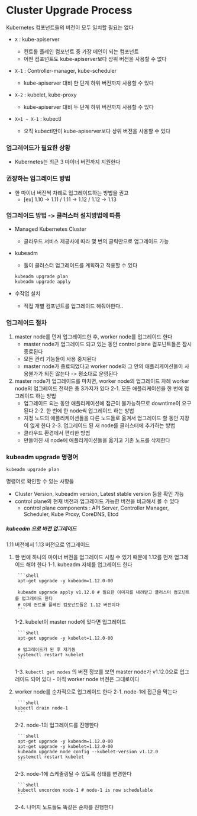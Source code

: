 # Cluster Upgrade Process


Kubernetes 컴포넌트들의 버전이 모두 일치할 필요는 없다

- `X` : kube-apiserver 
    - 컨트롤 플레인 컴포넌트 중 가장 메인이 되는 컴포넌트
    - 어떤 컴포넌트도 kube-apiserver보다 상위 버전을 사용할 수 없다

- `X-1` : Controller-manager, kube-scheduler
    - kube-apiserver 대비 한 단계 하위 버전까지 사용할 수 있다 

- `X-2` : kubelet, kube-proxy
    - kube-apiserver 대비 두 단계 하위 버전까지 사용할 수 있다

- `X+1 ~ X-1` : kubectl 
    - 오직 kubectl만이 kube-apiserver보다 상위 버전을 사용할 수 있다

### 업그레이드가 필요한 상황
- Kubernetes는 최근 3 마이너 버전까지 지원한다

### 권장하는 업그레이드 방법
- 한 마이너 버전씩 차례로 업그레이드하는 방법을 권고
    - [ex] 1.10 -> 1.11 / 1.11 -> 1.12 / 1.12 -> 1.13

### 업그레이드 방법 -> 클러스터 설치방법에 따름
- Managed Kubernetes Cluster
    - 클라우드 서비스 제공사에 따라 몇 번의 클릭만으로 업그레이드 가능
- kubeadm
    - 툴이 클러스터 업그레이드를 계획하고 적용할 수 있다
    
    ```shell
    kubeadm upgrade plan
    kubeadm upgrade apply
    ```
- 수작업 설치
    - 직접 개별 컴포넌트를 업그레이드 해줘야한다..

### 업그레이드 절차
1. master node를 먼저 업그레이드한 후, worker node를 업그레이드 한다
    - master node가 업그레이드 되고 있는 동안 control plane 컴포넌트들은 잠시 종료된다
    - 모든 관리 기능들이 사용 중지된다
    - master node가 종료되었다고 worker node와 그 안의 애플리케이션들이 사용불가가 되진 않는다 -> 평소대로 운영된다
2. master node가 업그레이드를 마치면, worker node의 업그레이드 차례
   worker node의 업그레이드 전략은 총 3가지가 있다
    2-1. 모든 애플리케이션을 한 번에 업그레이드 하는 방법
    - 업그레이드 되는 동안 애플리케이션에 접근이 불가능하므로 downtime이 요구된다
    2-2. 한 번에 한 node씩 업그레이드 하는 방법
    - 지정 노드의 애플리케이션들을 다른 노드들로 옮겨서 업그레이드 할 동안 지장이 없게 한다
    2-3. 업그레이드 된 새 node를 클러스터에 추가하는 방법
    - 클라우드 환경에서 편리한 방법
    - 만들어진 새 node에 애플리케이션들을 옮기고 기존 노드를 삭제한다
    

### kubeadm upgrade 명령어

```shell
kubeadm upgrade plan
```

명령어로 확인할 수 있는 사항들
- Cluster Version, kubeadm version, Latest stable version 등을 확인 가능
- control plane의 현재 버전과 업그레이드 가능한 버전을 비교해서 볼 수 있다
    - control plane components : API Server, Controller Manager, Scheduler, Kube Proxy, CoreDNS, Etcd

##### kubeadm 으로 버전 업그레이드
1.11 버전에서 1.13 버전으로 업그레이드

1. 한 번에 하나의 마이너 버전을 업그레이드 시킬 수 있기 때문에 1.12를 먼저 업그레이드 해야 한다
    1-1. kubeadm 자체를 업그레이드 한다
        
        ```shell
        apt-get upgrade -y kubeadm=1.12.0-00

        kubeadm upgrade apply v1.12.0 # 필요한 이미지를 내려받고 클러스터 컴포넌트를 업그레이드 한다
        # 이제 컨트롤 플레인 컴포넌트들은 1.12 버전이다
        ```

    1-2. kubelet이 master node에 있다면 업그레이드

        ```shell
        apt-get upgrade -y kubelet=1.12.0-00

        # 업그레이드가 된 후 재기동
        systemctl restart kubelet
        ```

    1-3. `kubectl get nodes` 의 버전 정보를 보면 master node가 v1.12.0으로 업그레이드 되어 있다
        - 아직 worker node 버전은 그대로이다

2. worker node를 순차적으로 업그레이드 한다
    2-1. node-1에 접근을 막는다

        ```shell
       kubectl drain node-1 
        ```
    
    2-2. node-1의 업그레이드를 진행한다

        ```shell
        apt-get upgrade -y kubeadm=1.12.0-00
        apt-get upgrade -y kubelet=1.12.0-00
        kubeadm upgrade node config --kubelet-version v1.12.0
        systemctl restart kubelet
        ```
    
    2-3. node-1에 스케줄링될 수 있도록 상태를 변경한다

        ```shell
        kubectl uncordon node-1 # node-1 is now schedulable
        ```

    2-4. 나머지 노드들도 똑같은 순차를 진행한다






